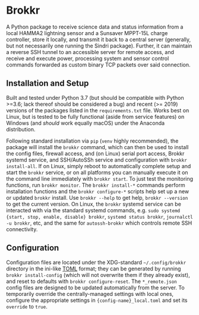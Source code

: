 ﻿# Brokkr

A Python package to receive science data and status information from a local HAMMA2 lightning sensor and a Sunsaver MPPT-15L charge controller, store it locally, and transmit it back to a central server (generally, but not necessarily one running the Sindri package).
Further, it can maintain a reverse SSH tunnel to an accessible server for remote access, and receive and execute power, processing system and sensor control commands forwarded as custom binary TCP packets over said connection.



## Installation and Setup

Built and tested under Python 3.7 (but should be compatible with Python >=3.6; lack thereof should be considered a bug) and recent (>= 2019) versions of the packages listed in the `requirements.txt` file.
Works best on Linux, but is tested to be fully functional (aside from service features) on Windows (and _should_ work equally macOS) under the Anaconda distribution.

Following standard installation via ``pip`` (``venv`` highly recommended), the package will install the ``brokkr`` command, which can then be used to install the config files, firewall access, and (on Linux) serial port access, Brokkr systemd service, and SSH/AutoSSh service and configuration with ``brokkr install-all``.
If on Linux, simply reboot to automatically complete setup and start the ``brokkr`` service, or on all platforms you can manually execute it on the command line immediately with ``brokkr start``.
To just test the monitoring functions, run ``brokkr monitor``.
The ``brokkr install-*`` commands perform installation functions and the ``brokkr configure-*`` scripts help set up a new or updated ``brokkr`` install.
Use ``brokkr --help`` to get help, ``brokkr --version`` to get the current version.
On Linux, the ``brokkr`` systemd service can be interacted with via the standard systemd commands, e.g. ``sudo systemd {start, stop, enable, disable} brokkr``, ``systemd status brokkr``, ``journalctl -u brokkr``, etc, and the same for ``autossh-brokkr`` which controls remote SSH connectivity.



## Configuration

Configuration files are located under the XDG-standard ``~/.config/brokkr`` directory in the ini-like [TOML](https://github.com/toml-lang/toml) format; they can be generated by running ``brokkr install-config`` (which will not overwrite them if they already exist), and reset to defaults with ``brokkr configure-reset``.
The ``*_remote.json`` config files are designed to be updated automatically from the server.
To temporarily override the centrally-managed settings with local ones, configure the appropriate settings in ``{config-name}_local.toml`` and set its ``override`` to ``true``.
